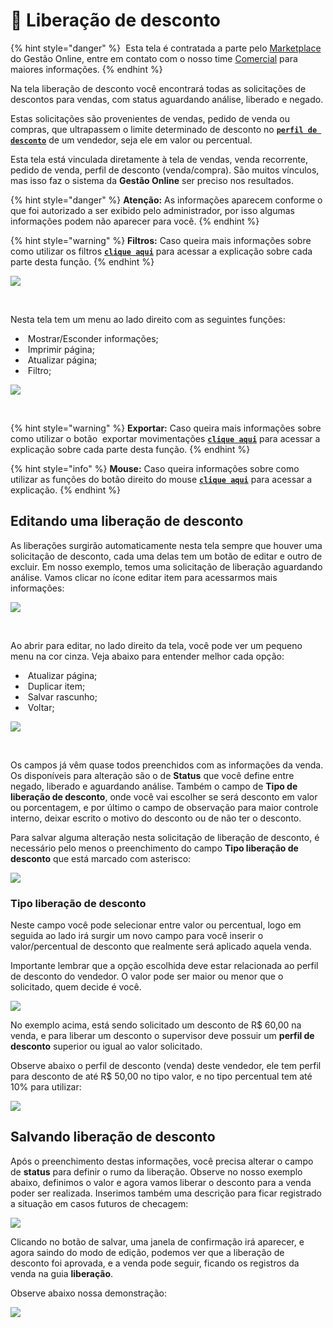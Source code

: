 # 🫴 Liberação de desconto

{% hint style="danger" %}
<img src="/erp-v2/assets/marketplace/coroa_.gif" alt="" data-size="line"> Esta tela é contratada a parte pelo [Marketplace](/erp-v2/marketplace/inicio.md) do Gestão Online, entre em contato com o nosso time [Comercial](https://api.whatsapp.com/send?phone=556237735650&text=Ol%C3%A1%20gostaria%20de%20mais%20informa%C3%A7%C3%B5es%20sobre%20o%20marketplace%20do%20Gest%C3%A3o.Online) para maiores informações.
{% endhint %}

Na tela liberação de desconto você encontrará todas as solicitações de descontos para vendas, com status aguardando análise, liberado e negado. 

Estas solicitações são provenientes de vendas, pedido de venda ou compras, que ultrapassem o limite determinado de desconto no [**`perfil de desconto`**](/erp-v2/funcionalidades/usuarios_vendedores/perfil_desconto.md) de um vendedor, seja ele em valor ou percentual.

Esta tela está vinculada diretamente à tela de vendas, venda recorrente, pedido de venda, perfil de desconto (venda/compra). São muitos vínculos, mas isso faz o sistema da **Gestão Online** ser preciso nos resultados.

{% hint style="danger" %}
**Atenção:** As informações aparecem conforme o que foi autorizado a ser exibido pelo administrador, por isso algumas informações podem não aparecer para você.
{% endhint %}

{% hint style="warning" %}
**Filtros:** Caso queira mais informações sobre como utilizar os filtros [**`clique aqui`**](/erp-v2/primeiro_acesso/filtros.md) para acessar a explicação sobre cada parte desta função.
{% endhint %}

![](/erp-v2/assets/funcionalidades/comercial/aba_liberacao_desconto.gif)

<br>

Nesta tela tem um menu ao lado direito com as seguintes funções:

- <img src="/erp-v2/assets/icon_exibir.png" alt="" data-size="line"> Mostrar/Esconder informações;
- <img src="/erp-v2/assets/icon_imprimir.png" alt="" data-size="line"> Imprimir página;
- <img src="/erp-v2/assets/icon_atualizar.png" alt="" data-size="line"> Atualizar página;
- <img src="/erp-v2/assets/icon_filtro.png" alt="" data-size="line"> Filtro;

![](/erp-v2/assets/funcionalidades/comercial/aba_liberacao_desconto_menu.png)

<br>

{% hint style="warning" %}
**Exportar:** Caso queira mais informações sobre como utilizar o botão <img src="/erp-v2/assets/icon_exportar.png" alt="" data-size="line"> exportar movimentações [**`clique aqui`**](/erp-v2/primeiro_acesso/exportar.md) para acessar a explicação sobre cada parte desta função.
{% endhint %}

{% hint style="info" %}
**Mouse:** Caso queira informações sobre como utilizar as funções do botão direito do mouse [**`clique aqui`**](https://docs.gestao.plus/erp-v2/primeiro_acesso/atalhos_internos#menu-botao-direito-do-mouse) para acessar a explicação.
{% endhint %}

## Editando uma liberação de desconto

As liberações surgirão automaticamente nesta tela sempre que houver uma solicitação de desconto, cada uma delas tem um botão de editar e outro de excluir. Em nosso exemplo, temos uma solicitação de liberação aguardando análise. Vamos clicar no ícone <img src="/erp-v2/assets/funcionalidades/icon_editar_item.png" alt="" data-size="line">editar item para acessarmos mais informações:

![](/erp-v2/assets/funcionalidades/comercial/aba_liberacao_desconto_editar.png)

<br>

Ao abrir para editar, no lado direito da tela, você pode ver um pequeno menu na cor cinza. Veja abaixo para entender melhor cada opção:

- <img src="/erp-v2/assets/icon_atualizar.png" alt="" data-size="line"> Atualizar página;
- <img src="/erp-v2/assets/icon_duplicar.png" alt="" data-size="line"> Duplicar item;
- <img src="/erp-v2/assets/icon_salvar.png" alt="" data-size="line"> Salvar rascunho;
- <img src="/erp-v2/assets/icon_voltar.png" alt="" data-size="line"> Voltar;


![](/erp-v2/assets/funcionalidades/comercial/aba_liberacao_desconto_editar_menu.png)

<br>

Os campos já vêm quase todos preenchidos com as informações da venda. Os disponíveis para alteração são o de **Status** que você define entre negado, liberado e aguardando análise. Também o campo de **Tipo de liberação de desconto**, onde você vai escolher se será desconto em valor ou porcentagem, e por último o campo de observação para maior controle interno, deixar escrito o motivo do desconto ou de não ter o desconto.

Para salvar alguma alteração nesta solicitação de liberação de desconto, é necessário pelo menos o preenchimento do campo **Tipo liberação de desconto** que está marcado com asterisco:

![](/erp-v2/assets/funcionalidades/comercial/aba_liberacao_desconto_editar_campos.png)

### Tipo liberação de desconto

Neste campo você pode selecionar entre valor ou percentual, logo em seguida ao lado irá surgir um novo campo para você inserir o valor/percentual de desconto que realmente será aplicado aquela venda.

Importante lembrar que a opção escolhida deve estar relacionada ao perfil de desconto do vendedor. O valor pode ser maior ou menor que o solicitado, quem decide é você.

![](/erp-v2/assets/funcionalidades/comercial/aba_liberacao_desconto_editar_tipo_liberacao.png)

No exemplo acima, está sendo solicitado um desconto de R$ 60,00 na venda, e para liberar um desconto o supervisor deve possuir um **perfil de desconto** superior ou igual ao valor solicitado.

Observe abaixo o perfil de desconto (venda) deste vendedor, ele tem perfil para desconto de até R$ 50,00 no tipo valor, e no tipo percentual tem até 10% para utilizar:

![](/erp-v2/assets/funcionalidades/comercial/aba_liberacao_desconto_editar_tipo_liberacao_aba_vendedor.png)

## Salvando liberação de desconto

Após o preenchimento destas informações, você precisa alterar o campo de **status** para definir o rumo da liberação. Observe no nosso exemplo abaixo, definimos o valor e agora vamos liberar o desconto para a venda poder ser realizada. Inserimos também uma descrição para ficar registrado a situação em casos futuros de checagem:

![](/erp-v2/assets/funcionalidades/comercial/aba_liberacao_desconto_editar_tipo_liberacao_salvando.png)

Clicando no botão de salvar, uma janela de confirmação irá aparecer, e agora saindo do modo de edição, podemos ver que a liberação de desconto foi aprovada, e a venda pode seguir, ficando os registros da venda na guia **liberação**. 

Observe abaixo nossa demonstração:

![](/erp-v2/assets/funcionalidades/comercial/aba_liberacao_desconto_editar_tipo_liberacao_salvando.gif)

